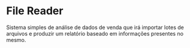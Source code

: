 # File Reader

Sistema simples de análise de dados de venda que irá importar lotes de arquivos e produzir um relatório baseado em informações presentes no mesmo.


